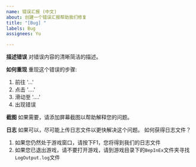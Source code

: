 ```yaml
---
name: 错误汇报 (中文)
about: 创建一个错误汇报帮助我们修复
title: "[Bug] "
labels: Bug
assignees: Yu

---
```


**描述错误**
对错误内容的清晰简洁的描述。

**如何重现**
重现这个错误的步骤:
1. 前往 '...'
2. 点击 '....'
3. 滑动至 '....'
4. 出现错误

**截图**
如果需要，请添加屏幕截图以帮助解释您的问题。

**日志**
如果可以，尽可能上传日志文件以更快解决这个问题。
如何获得日志文件？
1. 如果您仍然处于游戏窗口，请按下F1，您将得到我们的日志文件
2. 如果您已退出游戏，请不要打开游戏，请到游戏目录下的`BepInEx`文件夹寻找`LogOutput.log`文件
